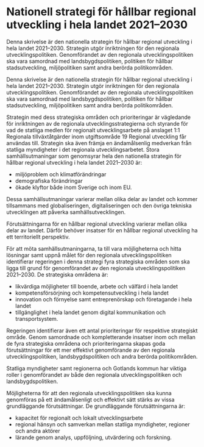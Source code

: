 # Nationell strategi för hållbar regional utveckling i hela landet 2021–2030

Denna skrivelse är den nationella strategin för hållbar regional utveckling i hela landet 2021–2030. Strategin utgör inriktningen för den regionala utvecklingspolitiken. Genomförandet av den regionala utvecklingspolitiken ska vara samordnad med landsbygdspolitiken, politiken för
hållbar stadsutveckling, miljöpolitiken samt andra berörda politikområden.

Denna skrivelse är den nationella strategin för hållbar regional utveckling i hela landet 2021–2030. Strategin utgör inriktningen för den regionala utvecklingspolitiken. Genomförandet av den regionala utvecklingspolitiken ska vara samordnad med landsbygdspolitiken, politiken för
hållbar stadsutveckling, miljöpolitiken samt andra berörda politikområden.

Strategin med dess strategiska områden och prioriteringar är vägledande för inriktningen av de regionala utvecklingsstrategierna och styrande för vad de statliga medlen för regionalt utvecklingsarbete på anslaget 1:1 Regionala tillväxtåtgärder inom utgiftsområde 19 Regional utveckling får användas till. Strategin ska även främja en ändamålsenlig medverkan från statliga myndigheter i det regionala utvecklingsarbetet. Stora samhällsutmaningar som genomsyrar hela den nationella strategin för hållbar regional utveckling i hela landet 2021–2030 är:

* miljöproblem och klimatförändringar
* demografiska förändringar
* ökade klyftor både inom Sverige och inom EU.

Dessa samhällsutmaningar varierar mellan olika delar av landet och
kommer tillsammans med globaliseringen, digitaliseringen och den övriga tekniska utvecklingen att påverka samhällsutvecklingen.

Förutsättningarna för en hållbar regional utveckling varierar mellan
olika delar av landet. Därför behöver insatser för en hållbar regional
utveckling ha ett territoriellt perspektiv.

För att möta samhällsutmaningarna, ta till vara möjligheterna och hitta lösningar samt uppnå målet för den regionala utvecklingspolitiken identifierar regeringen i denna strategi fyra strategiska områden som ska ligga till grund för genomförandet av den regionala utvecklingspolitiken 2021–2030. De strategiska områdena är:

* likvärdiga möjligheter till boende, arbete och välfärd i hela landet
* kompetensförsörjning och kompetensutveckling i hela landet
* innovation och förnyelse samt entreprenörskap och företagande i hela landet
* tillgänglighet i hela landet genom digital kommunikation och transportsystem.

Regeringen identifierar även ett antal prioriteringar för respektive strategiskt område. Genom samordnade och kompletterande insatser inom och mellan de fyra strategiska områdena och prioriteringarna skapas goda förutsättningar för ett mer effektivt genomförande av den regionala utvecklingspolitiken, landsbygdspolitiken och andra berörda politikområden.

Statliga myndigheter samt regionerna och Gotlands kommun har viktiga roller i genomförandet av både den regionala utvecklingspolitiken och landsbygdspolitiken.

Möjligheterna för att den regionala utvecklingspolitiken ska kunna genomföras på ett ändamålsenligt och effektivt sätt stärks av vissa grundläggande förutsättningar. De grundläggande förutsättningarna är:

* kapacitet för regionalt och lokalt utvecklingsarbete
* regional hänsyn och samverkan mellan statliga myndigheter, regioner och andra aktörer
* lärande genom analys, uppföljning, utvärdering och forskning.
